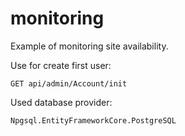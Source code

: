 # monitoring
Example of monitoring site availability.

Use for create first user:
```
GET api/admin/Account/init
```

Used database provider: 
```
Npgsql.EntityFrameworkCore.PostgreSQL
```


